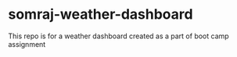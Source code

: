 # somraj-weather-dashboard
This repo is for a weather dashboard created as a part of boot camp assignment
